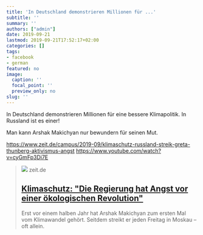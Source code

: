 ```yaml
---
title: 'In Deutschland demonstrieren Millionen für ...'
subtitle: ''
summary: ''
authors: ["admin"]
date: 2019-09-21
lastmod: 2019-09-21T17:52:17+02:00
categories: []
tags:
- facebook
- german
featured: no
image:
  caption: ''
  focal_point: ''
  preview_only: no
slug: ''
---
```

In Deutschland demonstrieren Millionen für eine bessere Klimapolitik. In Russland ist es einer!

Man kann Arshak Makichyan nur bewundern für seinen Mut.

https://www.zeit.de/campus/2019-09/klimaschutz-russland-streik-greta-thunberg-aktivismus-angst
https://www.youtube.com/watch?v=cyGmFp3Di7E
> [![](https://img.zeit.de/campus/2019-09/klimaschutz-russland-streik-greta-thunberg-aktivismus-angst-demo/wide__1300x731)](https://www.zeit.de/campus/2019-09/klimaschutz-russland-streik-greta-thunberg-aktivismus-angst)
> zeit.de
> ## [Klimaschutz: "Die Regierung hat Angst vor einer ökologischen Revolution"](https://www.zeit.de/campus/2019-09/klimaschutz-russland-streik-greta-thunberg-aktivismus-angst)
>
>Erst vor einem halben Jahr hat Arshak Makichyan zum ersten Mal vom Klimawandel gehört. Seitdem streikt er jeden Freitag in Moskau – oft allein. 


